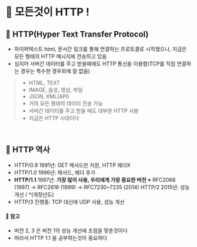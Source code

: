 # 🔎 모든것이 HTTP !

## 📌 HTTP(Hyper Text Transfer Protocol)
- 하이퍼텍스트 html, 문서간 링크를 통해 연결하는 프로토콜로 시작했으나, 지금은 모든 형태의 HTTP 메시지에 전송하고 있음
- 심지어 서버간 데이터를 주고 받을때에도 HTTP 통신을 이용함(TCP를 직접 연결하는 경우는 특수한 경우외에 잘 없음)

>   - HTML, TEXT  <br>
>   - IMAGE, 음성, 영상, 파일  <br>
>   - JSON, XML(API)  <br>
>   - 거의 모든 형태의 데이터 전송 가능 <br>
>   - 서버간 데이터를 주고 받을 때도 대부분 HTTP 사용  <br>
>   - 지금은 HTTP 시대이다  <br>

<br>

## 📌 HTTP 역사
- HTTP/0.9 1991년: GET 메서드만 지원, HTTP 헤더X
- HTTP/1.0 1996년: 메서드, 헤더 추가
- **HTTP/1.1** 1997년: **가장 많이 사용, 우리에게 가장 중요한 버전**
  ※ RFC2068 (1997) -> RFC2616 (1999) -> RFC7230~7235 (2014) HTTP/2 2015년: 성능 개선 / *(개정년도)
- HTTP/3 진행중: TCP 대신에 UDP 사용, 성능 개선

#### 🌟 참고
- 버전 2, 3 은 버전 1의 성능 개선에 초점을 맞춘것이다
- 따라서 HTTP 1.1 을 공부하는것이 중요하다
